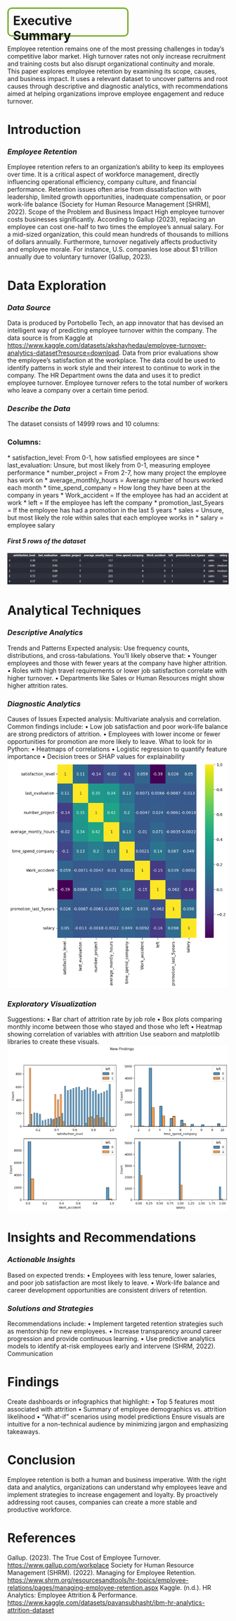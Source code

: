 # <h1 style= 'text-size-16px; border-radius: 10px; border: 3px solid #73AD21; padding: 10px; width: 250px; height: 40px;'>Executive Summary
Employee retention remains one of the most pressing challenges in today’s competitive labor market. High turnover rates not only increase recruitment and training costs but also disrupt organizational continuity and morale. This paper explores employee retention by examining its scope, causes, and business impact. It uses a relevant dataset to uncover patterns and root causes through descriptive and diagnostic analytics, with recommendations aimed at helping organizations improve employee engagement and reduce turnover.
# Introduction
### _Employee Retention_
Employee retention refers to an organization’s ability to keep its employees over time. It is a critical aspect of workforce management, directly influencing operational efficiency, company culture, and financial performance. Retention issues often arise from dissatisfaction with leadership, limited growth opportunities, inadequate compensation, or poor work-life balance (Society for Human Resource Management [SHRM], 2022).
Scope of the Problem and Business Impact
High employee turnover costs businesses significantly. According to Gallup (2023), replacing an employee can cost one-half to two times the employee’s annual salary. For a mid-sized organization, this could mean hundreds of thousands to millions of dollars annually. Furthermore, turnover negatively affects productivity and employee morale. For instance, U.S. companies lose about $1 trillion annually due to voluntary turnover (Gallup, 2023).
# Data Exploration
### _Data Source_
Data is produced by Portobello Tech, an app innovator that has devised an intelligent way of predicting employee turnover within the company. The data source is from Kaggle at https://www.kaggle.com/datasets/akshayhedau/employee-turnover-analytics-dataset?resource=download. Data from prior evaluations show the employee’s satisfaction at the workplace. The data could be used to identify patterns in work style and their interest to continue to work in the company. The HR Department owns the data and uses it to predict employee turnover. Employee turnover refers to the total number of workers who leave a company over a certain time period. 
### _Describe the Data_
The dataset consists of 14999 rows and 10 columns:
<h3> Columns: </h1>
* satisfaction_level: From 0-1, how satisfied employees are since 
* last_evaluation: Unsure, but most likely from 0-1, measuring employee performance
* number_project = From 2-7, how many project the employee has work on
* average_monthly_hours = Average number of hours worked each month
* time_spend_company = How long they have been at the company in years
* Work_accident = If the employee has had an accident at work
* left = If the employee has left the company
* promotion_last_5years = If the employee has had a promotion in the last 5 years
* sales = Unsure, but most likely the role within sales that each employee works in
* salary = employee salary

#### _First 5 rows of the dataset_
![alt text](images/head.png)


# Analytical Techniques
### _Descriptive Analytics_
Trends and Patterns
Expected analysis: Use frequency counts, distributions, and cross-tabulations. You’ll likely observe that:
•	Younger employees and those with fewer years at the company have higher attrition.
•	Roles with high travel requirements or lower job satisfaction correlate with higher turnover.
•	Departments like Sales or Human Resources might show higher attrition rates.
### _Diagnostic Analytics_
Causes of Issues
Expected analysis: Multivariate analysis and correlation. Common findings include:
•	Low job satisfaction and poor work-life balance are strong predictors of attrition.
•	Employees with lower income or fewer opportunities for promotion are more likely to leave.
What to look for in Python:
•	Heatmaps of correlations
•	Logistic regression to quantify feature importance
•	Decision trees or SHAP values for explainability
![alt text](image.png)
### _Exploratory Visualization_
Suggestions:
•	Bar chart of attrition rate by job role
•	Box plots comparing monthly income between those who stayed and those who left
•	Heatmap showing correlation of variables with attrition
Use seaborn and matplotlib libraries to create these visuals.
![alt text](image-1.png)
# Insights and Recommendations
### _Actionable Insights_
Based on expected trends:
•	Employees with less tenure, lower salaries, and poor job satisfaction are most likely to leave.
•	Work-life balance and career development opportunities are consistent drivers of retention.
### _Solutions and Strategies_
Recommendations include:
•	Implement targeted retention strategies such as mentorship for new employees.
•	Increase transparency around career progression and provide continuous learning.
•	Use predictive analytics models to identify at-risk employees early and intervene (SHRM, 2022).
Communication
# Findings
Create dashboards or infographics that highlight:
•	Top 5 features most associated with attrition
•	Summary of employee demographics vs. attrition likelihood
•	“What-if” scenarios using model predictions
Ensure visuals are intuitive for a non-technical audience by minimizing jargon and emphasizing takeaways.
# Conclusion
Employee retention is both a human and business imperative. With the right data and analytics, organizations can understand why employees leave and implement strategies to increase engagement and loyalty. By proactively addressing root causes, companies can create a more stable and productive workforce. 
# References
Gallup. (2023). The True Cost of Employee Turnover. https://www.gallup.com/workplace
Society for Human Resource Management (SHRM). (2022). Managing for Employee Retention. https://www.shrm.org/resourcesandtools/hr-topics/employee-relations/pages/managing-employee-retention.aspx
Kaggle. (n.d.). HR Analytics: Employee Attrition & Performance. https://www.kaggle.com/datasets/pavansubhasht/ibm-hr-analytics-attrition-dataset
 


